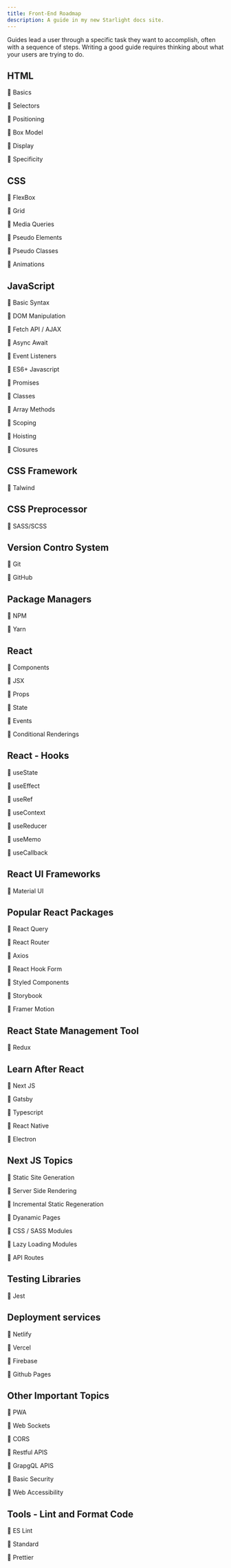 ```yaml
---
title: Front-End Roadmap
description: A guide in my new Starlight docs site.
---
```


Guides lead a user through a specific task they want to accomplish, often with a sequence of steps.
Writing a good guide requires thinking about what your users are trying to do.


## HTML

💁 Basics

💁 Selectors

💁 Positioning

💁 Box Model

💁 Display

💁 Specificity

## CSS

💁 FlexBox

💁 Grid

💁 Media Queries

💁 Pseudo Elements

💁 Pseudo Classes

💁 Animations

## JavaScript

💁 Basic Syntax

💁 DOM Manipulation

💁 Fetch API / AJAX

💁 Async Await

💁 Event Listeners

💁 ES6+ Javascript

💁 Promises

💁 Classes

💁 Array Methods

💁 Scoping

💁 Hoisting

💁 Closures

## CSS Framework

💁 Talwind

## CSS Preprocessor

💁 SASS/SCSS

## Version Contro System

💁 Git

💁 GitHub

## Package Managers

💁 NPM

💁 Yarn


## React

💁 Components

💁 JSX

💁 Props

💁 State

💁 Events

💁 Conditional Renderings

## React - Hooks

💁 useState

💁 useEffect

💁 useRef

💁 useContext

💁 useReducer

💁 useMemo

💁 useCallback

## React UI Frameworks

💁 Material UI

## Popular React Packages

💁 React Query

💁 React Router

💁 Axios

💁 React Hook Form

💁 Styled Components

💁 Storybook

💁 Framer Motion

## React State Management Tool

💁 Redux


## Learn After React

💁 Next JS

💁 Gatsby

💁 Typescript

💁 React Native

💁 Electron

## Next JS Topics

💁 Static Site Generation

💁 Server Side Rendering

💁 Incremental Static Regeneration

💁 Dyanamic Pages

💁 CSS / SASS Modules

💁 Lazy Loading Modules

💁 API Routes

## Testing Libraries

💁 Jest


## Deployment services

💁 Netlify

💁 Vercel

💁 Firebase

💁 Github Pages

## Other Important Topics

💁 PWA

💁 Web Sockets

💁 CORS

💁 Restful APIS

💁 GrapgQL APIS

💁 Basic Security

💁 Web Accessibility

## Tools - Lint and Format Code

💁 ES Lint

💁 Standard

💁 Prettier


